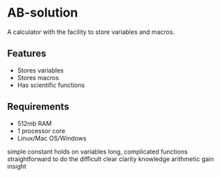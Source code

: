 # AB-solution

A calculator with the facility to store variables and macros.

## Features
* Stores variables 
* Stores macros
* Has scientific functions

## Requirements
* 512mb RAM
* 1 processor core
* Linux/Mac OS/Windows


simple
constant
holds on 
variables
long, complicated functions
straightforward to do the difficult
clear
clarity
knowledge
arithmetic
gain
insight
